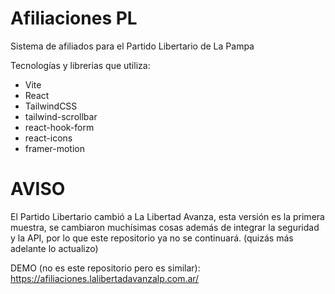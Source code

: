 # Afiliaciones PL
 Sistema de afiliados para el Partido Libertario de La Pampa

Tecnologías y librerias que utiliza:
- Vite
- React
- TailwindCSS
- tailwind-scrollbar
- react-hook-form
- react-icons
- framer-motion

# AVISO
El Partido Libertario cambió a La Libertad Avanza, esta versión es la primera muestra, se cambiaron muchísimas cosas además de integrar la seguridad y la API, por lo que este repositorio ya no se continuará.
(quizás más adelante lo actualizo)

DEMO (no es este repositorio pero es similar): https://afiliaciones.lalibertadavanzalp.com.ar/

